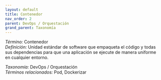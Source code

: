 ```yaml
---
layout: default
title: Contenedor
nav_order: 2
parent: DevOps / Orquestación
grand_parent: Taxonomía
---
```


*Término:* Contenedor  
*Definición:* Unidad estándar de software que empaqueta el código y todas sus dependencias para que una aplicación se ejecute de manera uniforme en cualquier entorno.

*Taxonomía:* DevOps / Orquestación  
*Términos relacionados:* Pod, Dockerizar
